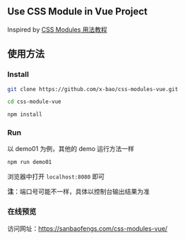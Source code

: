 Use CSS Module in Vue Project
---

Inspired by [CSS Modules 用法教程](http://www.ruanyifeng.com/blog/2016/06/css_modules.html)


使用方法
-----

### Install

```bash
git clone https://github.com/x-bao/css-modules-vue.git

cd css-module-vue

npm install
```

### Run

以 demo01 为例，其他的 demo 运行方法一样

```bash
npm run demo01
```

浏览器中打开 `localhost:8080` 即可

**注**：端口号可能不一样，具体以控制台输出结果为准

### 在线预览

访问网址：https://sanbaofengs.com/css-modules-vue/
